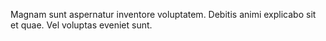 Magnam sunt aspernatur inventore voluptatem. Debitis animi explicabo sit et quae. Vel voluptas eveniet sunt.
